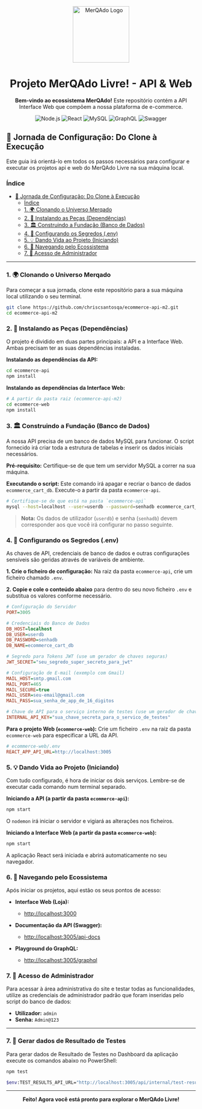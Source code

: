 <div align="center">
  <img src="https://i.postimg.cc/hD7WRszS/logo-merqado.webp" alt="MerQAdo Logo" width="150"/>
  <h1>Projeto MerQAdo Livre! - API & Web</h1>
  <p>
    <strong>Bem-vindo ao ecossistema MerQAdo!</strong> Este repositório contém a API Interface Web que compõem a nossa plataforma de e-commerce.
  </p>
  <p>
    <img src="https://img.shields.io/badge/Node.js-339933?style=for-the-badge&logo=nodedotjs&logoColor=white" alt="Node.js"/>
    <img src="https://img.shields.io/badge/React-20232A?style=for-the-badge&logo=react&logoColor=61DAFB" alt="React"/>
    <img src="https://img.shields.io/badge/MySQL-4479A1?style=for-the-badge&logo=mysql&logoColor=white" alt="MySQL"/>
    <img src="https://img.shields.io/badge/GraphQL-E10098?style=for-the-badge&logo=graphql&logoColor=white" alt="GraphQL"/>
    <img src="https://img.shields.io/badge/Swagger-85EA2D?style=for-the-badge&logo=swagger&logoColor=black" alt="Swagger"/>
  </p>
</div>

## 🚀 Jornada de Configuração: Do Clone à Execução

Este guia irá orientá-lo em todos os passos necessários para configurar e executar os projetos api e web do MerQAdo Livre na sua máquina local.

### Índice

- [🚀 Jornada de Configuração: Do Clone à Execução](#-jornada-de-configuração-do-clone-à-execução)
  - [Índice](#índice)
  - [1. 🌍 Clonando o Universo Merqado](#1--clonando-o-universo-merqado)
  - [2. 🧩 Instalando as Peças (Dependências)](#2--instalando-as-peças-dependências)
  - [3. 🏛️ Construindo a Fundação (Banco de Dados)](#3-️-construindo-a-fundação-banco-de-dados)
  - [4. 🔑 Configurando os Segredos (.env)](#4--configurando-os-segredos-env)
  - [5. 💡 Dando Vida ao Projeto (Iniciando)](#5--dando-vida-ao-projeto-iniciando)
  - [6. 🧭 Navegando pelo Ecossistema](#6--navegando-pelo-ecossistema)
  - [7. 👤 Acesso de Administrador](#7--acesso-de-administrador)

---

### 1. 🌍 Clonando o Universo Merqado

Para começar a sua jornada, clone este repositório para a sua máquina local utilizando o seu terminal.

```bash
git clone https://github.com/chriscsantosqa/ecommerce-api-m2.git
cd ecommerce-api-m2
```

### 2. 🧩 Instalando as Peças (Dependências)

O projeto é dividido em duas partes principais: a API e a Interface Web. Ambas precisam ter as suas dependências instaladas.

**Instalando as dependências da API:**

```bash
cd ecommerce-api
npm install
```

**Instalando as dependências da Interface Web:**

```bash
# A partir da pasta raiz (ecommerce-api-m2)
cd ecommerce-web
npm install
```

### 3. 🏛️ Construindo a Fundação (Banco de Dados)

A nossa API precisa de um banco de dados MySQL para funcionar. O script fornecido irá criar toda a estrutura de tabelas e inserir os dados iniciais necessários.

**Pré-requisito:** Certifique-se de que tem um servidor MySQL a correr na sua máquina.

**Executando o script:**
Este comando irá apagar e recriar o banco de dados `ecommerce_cart_db`. Execute-o a partir da pasta `ecommerce-api`.

```bash
# Certifique-se de que está na pasta `ecommerce-api`
mysql --host=localhost --user=userdb --password=senhadb ecommerce_cart_db < src/scripts/ecommerce-db.sql
```

> **Nota:** Os dados de utilizador (`userdb`) e senha (`senhadb`) devem corresponder aos que você irá configurar no passo seguinte.

### 4. 🔑 Configurando os Segredos (.env)

As chaves de API, credenciais de banco de dados e outras configurações sensíveis são geridas através de variáveis de ambiente.

**1. Crie o ficheiro de configuração:**
Na raiz da pasta `ecommerce-api`, crie um ficheiro chamado `.env`.

**2. Copie e cole o conteúdo abaixo** para dentro do seu novo ficheiro `.env` e substitua os valores conforme necessário.

```ini
# Configuração do Servidor
PORT=3005

# Credenciais do Banco de Dados
DB_HOST=localhost
DB_USER=userdb
DB_PASSWORD=senhadb
DB_NAME=ecommerce_cart_db

# Segredo para Tokens JWT (use um gerador de chaves seguras)
JWT_SECRET="seu_segredo_super_secreto_para_jwt"

# Configuração de E-mail (exemplo com Gmail)
MAIL_HOST=smtp.gmail.com
MAIL_PORT=465
MAIL_SECURE=true
MAIL_USER=seu-email@gmail.com
MAIL_PASS=sua_senha_de_app_de_16_digitos

# Chave de API para o serviço interno de testes (use um gerador de chaves seguras)
INTERNAL_API_KEY="sua_chave_secreta_para_o_servico_de_testes"
```

**Para o projeto Web (`ecommerce-web`):**
Crie um ficheiro `.env` na raiz da pasta `ecommerce-web` para especificar a URL da API.

```ini
# ecommerce-web/.env
REACT_APP_API_URL=http://localhost:3005
```

### 5. 💡 Dando Vida ao Projeto (Iniciando)

Com tudo configurado, é hora de iniciar os dois serviços. Lembre-se de executar cada comando num terminal separado.

**Iniciando a API (a partir da pasta `ecommerce-api`):**

```bash
npm start
```

O `nodemon` irá iniciar o servidor e vigiará as alterações nos ficheiros.

**Iniciando a Interface Web (a partir da pasta `ecommerce-web`):**

```bash
npm start
```

A aplicação React será iniciada e abrirá automaticamente no seu navegador.

### 6. 🧭 Navegando pelo Ecossistema

Após iniciar os projetos, aqui estão os seus pontos de acesso:

- **Interface Web (Loja):**

  - [http://localhost:3000](http://localhost:3000)

- **Documentação da API (Swagger):**

  - [http://localhost:3005/api-docs](http://localhost:3005/api-docs)

- **Playground do GraphQL:**
  - [http://localhost:3005/graphql](http://localhost:3005/graphql)

### 7. 👤 Acesso de Administrador

Para acessar à área administrativa do site e testar todas as funcionalidades, utilize as credenciais de administrador padrão que foram inseridas pelo script do banco de dados:

- **Utilizador:** `admin`
- **Senha:** `Admin@123`

---

### 7. 👤 Gerar dados de Resultado de Testes

Para gerar dados de Resultado de Testes no Dashboard da aplicação execute os comandos abaixo no PowerShell:

```bash
npm test

$env:TEST_RESULTS_API_URL="http://localhost:3005/api/internal/test-results"; $env:INTERNAL_API_KEY="sua_chave_secreta"; node scripts/publish-test-results.js
```

---

<div align="center">
  <strong>Feito! Agora você está pronto para explorar o MerQAdo Livre!</strong>
</div>
